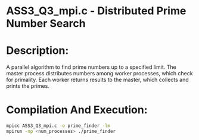 # ASS3_Q3_mpi.c - Distributed Prime Number Search

# Description:

A parallel algorithm to find prime numbers up to a specified limit. The master process distributes numbers among worker processes, which check for primality. Each worker returns results to the master, which collects and prints the primes.

# Compilation And Execution:
``` sh 
mpicc ASS3_Q3_mpi.c -o prime_finder -lm  
mpirun -np <num_processes> ./prime_finder   
 ```